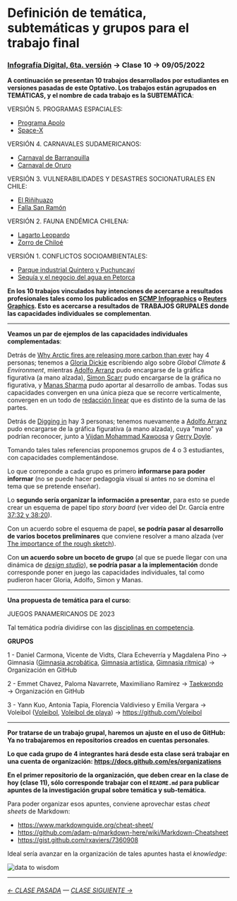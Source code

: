 # Definición de temática, subtemáticas y grupos para el trabajo final

### [Infografía Digital, 6ta. versión](https://github.com/profesorfaco/dno075-2023-1#readme) → Clase 10 → 09/05/2022

**A continuación se presentan 10 trabajos desarrollados por estudiantes en versiones pasadas de este Optativo. Los trabajos están agrupados en TEMÁTICAS, y el nombre de cada trabajo es la SUBTEMÁTICA**:

VERSIÓN 5. PROGRAMAS ESPACIALES: 

- [Programa Apolo](https://programa-apolo.github.io/infografia-digital/)
- [Space-X](https://space-x-elon-musk.github.io/infografia-digital/)

VERSIÓN 4. CARNAVALES SUDAMERICANOS:

- [Carnaval de Barranquilla](https://carnavaldebarranquilla.github.io/examen/)
- [Carnaval de Oruro](https://orurocarnaval.github.io/Examen/)

VERSIÓN 3. VULNERABILIDADES Y DESASTRES SOCIONATURALES EN CHILE:

- [El Riñihuazo](https://infografia-digital.github.io/rinihuazo-final/)
- [Falla San Ramón](https://fallasanramon-infografiadigital.github.io/entrega_final/)

VERSIÓN 2. FAUNA ENDÉMICA CHILENA:

- [Lagarto Leopardo](https://lagarto-leopardo.github.io/entrega-final/)
- [Zorro de Chiloé](https://zorrodechiloe-infodigital.github.io/Zorro_de_Chiloe/)

VERSIÓN 1. CONFLICTOS SOCIOAMBIENTALES:

- [Parque industrial Quintero y Puchuncaví](https://personas-de-sacrificio.github.io/examen/)
- [Sequía y el negocio del agua en Petorca](https://paltorcas.github.io/examen/)

**En los 10 trabajos vinculados hay intenciones de acercarse a resultados profesionales tales como los publicados en [SCMP Infographics](https://www.scmp.com/infographic/) o [Reuters Graphics](https://graphics.reuters.com/). Esto es acercarse a resultados de TRABAJOS GRUPALES donde las capacidades individuales se complementan**. 

- - - - - - - - - - 

**Veamos un par de ejemplos de las capacidades individuales complementadas**: 

Detrás de [Why Arctic fires are releasing more carbon than ever](https://graphics.reuters.com/CLIMATE-CHANGE/WILDFIRE-EMISSIONS/zjvqkrwmnvx/) hay 4 personas; tenemos a [Gloria Dickie](https://twitter.com/GloriaDickie) escribiendo algo sobre *Global Climate & Environment*, mientras [Adolfo Arranz](https://twitter.com/adolfux) pudo encargarse de la gráfica figurativa (a mano alzada), [Simon Scarr](http://www.simonscarr.com/) pudo encargarse de la gráfica no figurativa, y [Manas Sharma](https://www.linkedin.com/in/manas-sharma-69b516179/) pudo aportar al desarrollo de ambas. Todas sus capacidades convergen en una única pieza que se recorre verticalmente, convergen en un todo de [redacción linear](https://www.youtube.com/watch?v=iEB3oILm-qQ&t=2010s) que es distinto de la suma de las partes.

Detrás de [Digging in](https://www.reuters.com/graphics/UKRAINE-CRISIS/COUNTEROFFENSIVE/mopakddwbpa/) hay 3 personas; tenemos nuevamente a [Adolfo Arranz](https://twitter.com/adolfux) pudo encargarse de la gráfica figurativa (a mano alzada), cuya "mano" ya podrían reconocer, junto a [Vijdan Mohammad Kawoosa](https://twitter.com/vijdankawoosa) y [Gerry Doyle](https://twitter.com/mgerrydoyle).

Tomando tales tales referencias proponemos grupos de 4 o 3 estudiantes, con capacidades complementándose.

Lo que correponde a cada grupo es primero **informarse para poder informar** (no se puede hacer pedagogía visual si antes no se domina el tema que se pretende enseñar). 

Lo **segundo sería organizar la información a presentar**, para esto se puede crear un esquema de papel tipo *story board* (ver video del Dr. García entre [37:32 y 38:20](https://youtu.be/iEB3oILm-qQ?t=2252)).

Con un acuerdo sobre el esquema de papel, **se podría pasar al desarrollo de varios bocetos preliminares** que conviene resolver a mano alzada (ver [The importance of the rough sketch](https://www.behance.net/gallery/37869347/Infographics-The-importance-of-the-rough-sketch)).

Con **un acuerdo sobre un boceto de grupo** (al que se puede llegar con una dinámica de [*design studio*](https://medium.com/@jc.stories/lean-ux-running-a-design-studio-8c0c94ae69d4)), **se podría pasar a la implementación** donde corresponde poner en juego las capacidades individuales, tal como pudieron hacer Gloria, Adolfo, Simon y Manas.

- - - - - - - - - - 

**Una propuesta de temática para el curso**: 

JUEGOS PANAMERICANOS DE 2023

Tal temática podría dividirse con las [disciplinas en competencia](https://es.wikipedia.org/wiki/Juegos_Panamericanos_de_2023#Sedes_e_instalaciones_deportivas). 

**GRUPOS**
 
1 - Daniel Carmona, Vicente de Vidts, Clara Echeverría y Magdalena Pino →  Gimnasia ([Gimnasia acrobática](https://es.wikipedia.org/wiki/Gimnasia_acrob%C3%A1tica), [Gimnasia artística](https://es.wikipedia.org/wiki/Gimnasia_art%C3%ADstica), [Gimnasia rítmica](https://es.wikipedia.org/wiki/Gimnasia_r%C3%ADtmica)) → Organización en GitHub

2 - Emmet Chavez, Paloma Navarrete, Maximiliano Ramírez → [Taekwondo](https://es.wikipedia.org/wiki/Taekwondo) → Organización en GitHub

3 - Yann Kuo, Antonia Tapia, Florencia Valdivieso y Emilia Vergara → Voleibol ([Voleibol](https://es.wikipedia.org/wiki/Voleibol), [Voleibol de playa](https://es.wikipedia.org/wiki/Voleibol_de_playa)) → https://github.com/Voleibol

- - - - - - - - - - 

**Por tratarse de un trabajo grupal, haremos un ajuste en el uso de GitHub: Ya no trabajaremos en repositorios creados en cuentas personales**. 

**Lo que cada grupo de 4 integrantes hará desde esta clase será trabajar en una cuenta de organización: https://docs.github.com/es/organizations**

**En el primer repositorio de la organización, que deben crear en la clase de hoy (clase 11), sólo corresponde trabajar con el `README.md` para publicar apuntes de la investigación grupal sobre temática y sub-temática.**

Para poder organizar esos apuntes, conviene aprovechar estas *cheat sheets* de Markdown:

- https://www.markdownguide.org/cheat-sheet/
- https://github.com/adam-p/markdown-here/wiki/Markdown-Cheatsheet
- https://gist.github.com/rxaviers/7360908

Ideal sería avanzar en la organización de tales apuntes hasta el *knowledge*:

![data to wisdom](https://dist.neo4j.com/wp-content/uploads/20180918102937/knowledge-insight-wisdom-2.png)

- - - - - - - - - - - - -

###### [← CLASE PASADA](https://github.com/profesorfaco/dno075-2023-1/tree/main/clase-08) — [CLASE SIGUIENTE →](https://github.com/profesorfaco/dno075-2023-1/tree/main/clase-11) 
